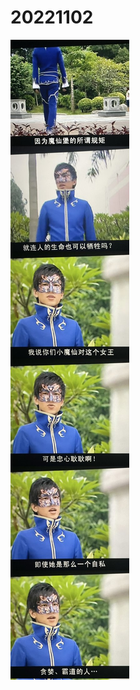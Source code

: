 # 20221102

![202211022300145](https://raw.githubusercontent.com/aoaoaoaae/PictureBed/main/img/202211022300145.JPG)
